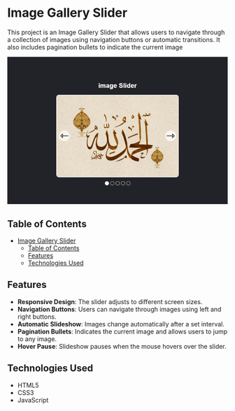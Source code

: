 # Image Gallery Slider

This project is an Image Gallery Slider that allows users to navigate through a collection of images using navigation buttons or automatic transitions. It also includes pagination bullets to indicate the current image

![Project Screenshot](images/project-image-preview.png)

## Table of Contents

- [Image Gallery Slider](#image-gallery-slider)
  - [Table of Contents](#table-of-contents)
  - [Features](#features)
  - [Technologies Used](#technologies-used)

## Features

- **Responsive Design**: The slider adjusts to different screen sizes.
- **Navigation Buttons**: Users can navigate through images using left and right buttons.
- **Automatic Slideshow**: Images change automatically after a set interval.
- **Pagination Bullets**: Indicates the current image and allows users to jump to any image.
- **Hover Pause**: Slideshow pauses when the mouse hovers over the slider.

## Technologies Used

- HTML5
- CSS3
- JavaScript
